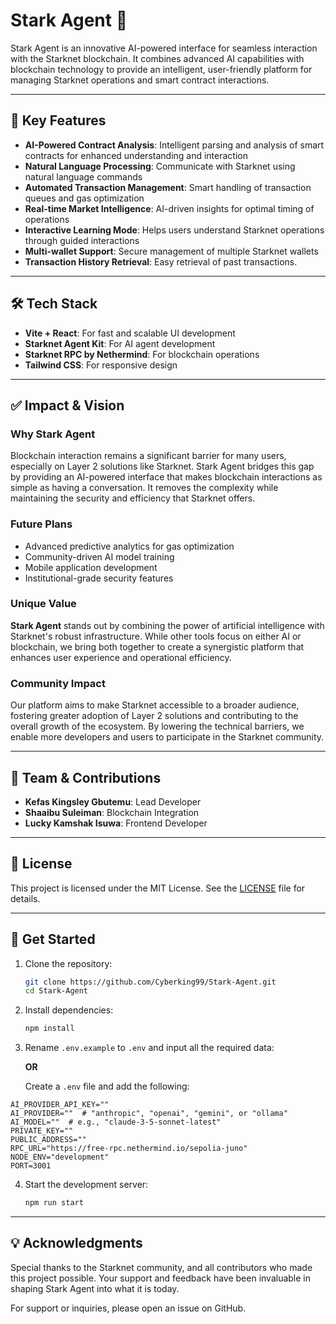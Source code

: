 # Stark Agent 🤖

Stark Agent is an innovative AI-powered interface for seamless interaction with the Starknet blockchain. It combines advanced AI capabilities with blockchain technology to provide an intelligent, user-friendly platform for managing Starknet operations and smart contract interactions.

---
## 🌟 Key Features

- **AI-Powered Contract Analysis**: Intelligent parsing and analysis of smart contracts for enhanced understanding and interaction
- **Natural Language Processing**: Communicate with Starknet using natural language commands
- **Automated Transaction Management**: Smart handling of transaction queues and gas optimization
- **Real-time Market Intelligence**: AI-driven insights for optimal timing of operations
- **Interactive Learning Mode**: Helps users understand Starknet operations through guided interactions
- **Multi-wallet Support**: Secure management of multiple Starknet wallets
- **Transaction History Retrieval**: Easy retrieval of past transactions.

---
## 🛠️ Tech Stack

- **Vite + React**: For fast and scalable UI development
- **Starknet Agent Kit**: For AI agent development
- **Starknet RPC by Nethermind**: For blockchain operations 
- **Tailwind CSS**: For responsive design

---
## ✅ Impact & Vision

### Why Stark Agent

Blockchain interaction remains a significant barrier for many users, especially on Layer 2 solutions like Starknet. Stark Agent bridges this gap by providing an AI-powered interface that makes blockchain interactions as simple as having a conversation. It removes the complexity while maintaining the security and efficiency that Starknet offers.

### Future Plans

- Advanced predictive analytics for gas optimization
- Community-driven AI model training
- Mobile application development
- Institutional-grade security features

### Unique Value

**Stark Agent** stands out by combining the power of artificial intelligence with Starknet's robust infrastructure. While other tools focus on either AI or blockchain, we bring both together to create a synergistic platform that enhances user experience and operational efficiency.

### Community Impact

Our platform aims to make Starknet accessible to a broader audience, fostering greater adoption of Layer 2 solutions and contributing to the overall growth of the ecosystem. By lowering the technical barriers, we enable more developers and users to participate in the Starknet community.

---
## 🤝 Team & Contributions

- **Kefas Kingsley Gbutemu**: Lead Developer
- **Shaaibu Suleiman**: Blockchain Integration
- **Lucky Kamshak Isuwa**: Frontend Developer

---
## 📄 License

This project is licensed under the MIT License. See the [LICENSE](LICENSE) file for details.

---
## 🚀 Get Started

1. Clone the repository:  
   ```bash
   git clone https://github.com/Cyberking99/Stark-Agent.git
   cd Stark-Agent
   ```

2. Install dependencies:
   ```bash
   npm install
   ```

3. Rename `.env.example` to `.env` and input all the required data:

    **OR**

   Create a `.env` file and add the following:

```env
AI_PROVIDER_API_KEY=""
AI_PROVIDER=""  # "anthropic", "openai", "gemini", or "ollama"
AI_MODEL=""  # e.g., "claude-3-5-sonnet-latest"
PRIVATE_KEY=""
PUBLIC_ADDRESS=""
RPC_URL="https://free-rpc.nethermind.io/sepolia-juno"
NODE_ENV="development"
PORT=3001
```

4. Start the development server:
   ```bash
   npm run start
   ```

---
## 💡 Acknowledgments

Special thanks to the Starknet community, and all contributors who made this project possible. Your support and feedback have been invaluable in shaping Stark Agent into what it is today.

For support or inquiries, please open an issue on GitHub.
